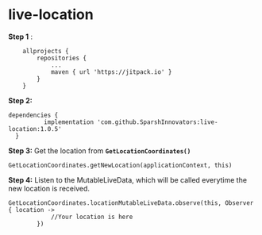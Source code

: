 # live-location

**Step 1** :

```
	allprojects {
		repositories {
			...
			maven { url 'https://jitpack.io' }
		}
	}
  ```
  
  **Step 2:**
  ```
  dependencies {
	        implementation 'com.github.SparshInnovators:live-location:1.0.5'
	}
  ```
  **Step 3:**
  Get the location from **```GetLocationCoordinates()```**
  ```
  GetLocationCoordinates.getNewLocation(applicationContext, this)
  ```
  
  **Step 4:**
  Listen to the MutableLiveData, which will be called everytime the new location is received.
  
```
GetLocationCoordinates.locationMutableLiveData.observe(this, Observer { location ->
            //Your location is here
        })
```
  
  

